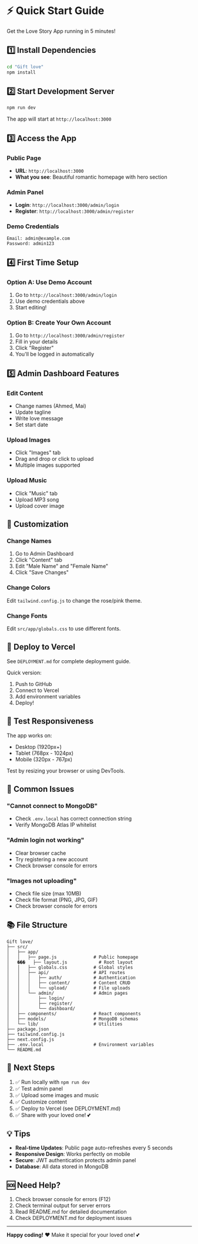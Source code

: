 # ⚡ Quick Start Guide

Get the Love Story App running in 5 minutes!

## 1️⃣ Install Dependencies

```bash
cd "Gift love"
npm install
```

## 2️⃣ Start Development Server

```bash
npm run dev
```

The app will start at `http://localhost:3000`

## 3️⃣ Access the App

### Public Page
- **URL**: `http://localhost:3000`
- **What you see**: Beautiful romantic homepage with hero section

### Admin Panel
- **Login**: `http://localhost:3000/admin/login`
- **Register**: `http://localhost:3000/admin/register`

### Demo Credentials
```
Email: admin@example.com
Password: admin123
```

## 4️⃣ First Time Setup

### Option A: Use Demo Account
1. Go to `http://localhost:3000/admin/login`
2. Use demo credentials above
3. Start editing!

### Option B: Create Your Own Account
1. Go to `http://localhost:3000/admin/register`
2. Fill in your details
3. Click "Register"
4. You'll be logged in automatically

## 5️⃣ Admin Dashboard Features

### Edit Content
- Change names (Ahmed, Mai)
- Update tagline
- Write love message
- Set start date

### Upload Images
- Click "Images" tab
- Drag and drop or click to upload
- Multiple images supported

### Upload Music
- Click "Music" tab
- Upload MP3 song
- Upload cover image

## 🎨 Customization

### Change Names
1. Go to Admin Dashboard
2. Click "Content" tab
3. Edit "Male Name" and "Female Name"
4. Click "Save Changes"

### Change Colors
Edit `tailwind.config.js` to change the rose/pink theme.

### Change Fonts
Edit `src/app/globals.css` to use different fonts.

## 🚀 Deploy to Vercel

See `DEPLOYMENT.md` for complete deployment guide.

Quick version:
1. Push to GitHub
2. Connect to Vercel
3. Add environment variables
4. Deploy!

## 📱 Test Responsiveness

The app works on:
- Desktop (1920px+)
- Tablet (768px - 1024px)
- Mobile (320px - 767px)

Test by resizing your browser or using DevTools.

## 🐛 Common Issues

### "Cannot connect to MongoDB"
- Check `.env.local` has correct connection string
- Verify MongoDB Atlas IP whitelist

### "Admin login not working"
- Clear browser cache
- Try registering a new account
- Check browser console for errors

### "Images not uploading"
- Check file size (max 10MB)
- Check file format (PNG, JPG, GIF)
- Check browser console for errors

## 📚 File Structure

```
Gift love/
├── src/
│   ├── app/
│   │   ├── page.js              # Public homepage
│   ���   ├── layout.js            # Root layout
│   │   ├── globals.css          # Global styles
│   │   ├── api/                 # API routes
│   │   │   ├── auth/            # Authentication
│   │   │   ├── content/         # Content CRUD
│   │   │   └── upload/          # File uploads
│   │   └── admin/               # Admin pages
│   │       ├── login/
│   │       ├── register/
│   │       └── dashboard/
│   ├── components/              # React components
│   ├── models/                  # MongoDB schemas
│   └── lib/                     # Utilities
├── package.json
├── tailwind.config.js
├── next.config.js
├── .env.local                   # Environment variables
└── README.md
```

## 🎯 Next Steps

1. ✅ Run locally with `npm run dev`
2. ✅ Test admin panel
3. ✅ Upload some images and music
4. ✅ Customize content
5. ✅ Deploy to Vercel (see DEPLOYMENT.md)
6. ✅ Share with your loved one! 💕

## 💡 Tips

- **Real-time Updates**: Public page auto-refreshes every 5 seconds
- **Responsive Design**: Works perfectly on mobile
- **Secure**: JWT authentication protects admin panel
- **Database**: All data stored in MongoDB

## 🆘 Need Help?

1. Check browser console for errors (F12)
2. Check terminal output for server errors
3. Read README.md for detailed documentation
4. Check DEPLOYMENT.md for deployment issues

---

**Happy coding!** ❤️ Make it special for your loved one! 💕
